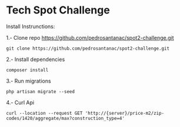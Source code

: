 # Tech Spot Challenge

Install Instrunctions:

1.- Clone repo https://github.com/pedrosantanac/spot2-challenge.git

    git clone https://github.com/pedrosantanac/spot2-challenge.git

2.- Install dependencies

    composer install
    
3.- Run migrations
    
    php artisan migrate --seed
     
    
4.- Curl Api

    curl --location --request GET 'http://{server}/price-m2/zip-codes/1420/aggregate/max?construction_type=4'
  
